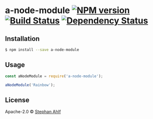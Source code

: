 # a-node-module [![NPM version][npm-image]][npm-url] [![Build Status][travis-image]][travis-url] [![Dependency Status][daviddm-image]][daviddm-url]

>

## Installation

```sh
$ npm install --save a-node-module
```

## Usage

```js
const aNodeModule = require('a-node-module');

aNodeModule('Rainbow');
```

## License

Apache-2.0 © [Stephan Ahlf](https://github.com/s-a)

[npm-image]: https://badge.fury.io/js/a-node-module.svg

[npm-url]: https://npmjs.org/package/a-node-module

[travis-image]: https://travis-ci.org/s-a/a-node-module.svg?branch=master

[travis-url]: https://travis-ci.org/s-a/a-node-module

[daviddm-image]: https://david-dm.org/s-a/a-node-module.svg?theme=shields.io

[daviddm-url]: https://david-dm.org/s-a/a-node-module

[coveralls-image]: https://coveralls.io/repos/s-a/a-node-module/badge.svg

[coveralls-url]: https://coveralls.io/r/s-a/a-node-module
